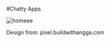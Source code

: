 #Chatty Apps

![homeee](https://user-images.githubusercontent.com/70751731/116580773-e54c1580-a93d-11eb-8aed-53cc1453b415.png)

Design from: pixel.buildwithangga.com

